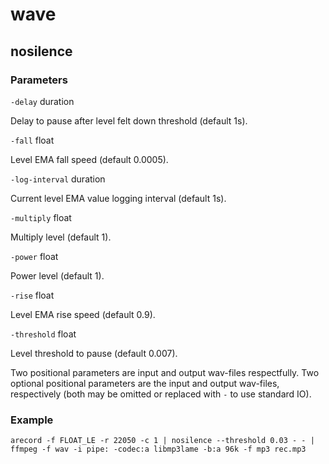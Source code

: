 # wave

## nosilence

### Parameters

`-delay` duration

Delay to pause after level felt down threshold (default 1s).

`-fall` float

Level EMA fall speed (default 0.0005).

`-log-interval` duration

Current level EMA value logging interval (default 1s).

`-multiply` float

Multiply level (default 1).

`-power` float

Power level (default 1).

`-rise` float

Level EMA rise speed (default 0.9).

`-threshold` float

Level threshold to pause (default 0.007).

Two  positional parameters are input and output wav-files respectfully.
Two optional positional parameters are the input and output wav-files,
respectively (both may be omitted or replaced with `-` to use standard IO).

### Example

```shell
arecord -f FLOAT_LE -r 22050 -c 1 | nosilence --threshold 0.03 - - | ffmpeg -f wav -i pipe: -codec:a libmp3lame -b:a 96k -f mp3 rec.mp3
```
